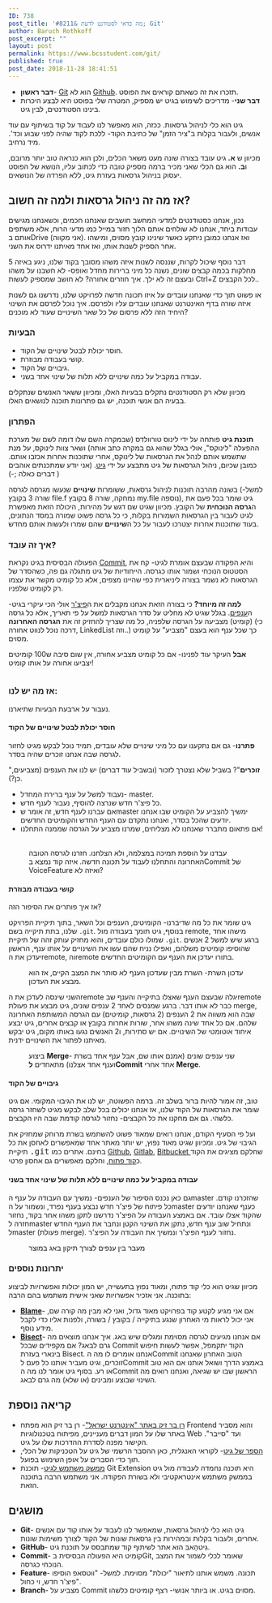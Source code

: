 ```yaml
---
ID: 738
post_title: 'מה כדאי לסטודנט לדעת &#8211; Git'
author: Baruch Rothkoff
post_excerpt: ""
layout: post
permalink: https://www.bcsstudent.com/git/
published: true
post_date: 2018-11-28 18:41:51
---
```

<!-- wp:block {"ref":835} /-->
<!-- wp:list {"className":"before-post-comments"} -->
<ul class="before-post-comments"><li><strong>דבר ראשון</strong>- <a href="#738_git">Git</a> הוא לא <a href="#738_github">Github</a>. תזכרו את זה כשאתם קוראים את הפוסט.</li><li><strong>דבר שני</strong>- מדריכים לשימוש בגיט יש מספיק, המטרה שלי בפוסט היא לבצע היכרות בינינו הסטודנטים, לבין גיט.</li></ul>
<!-- /wp:list -->
<!-- wp:paragraph -->
<p>גיט הוא כלי לניהול גרסאות. ככזה, הוא מאפשר לנו לעבוד על קוד בשיתוף עם עוד אנשים, ולעבור בקלות ב"ציר הזמן" של כתיבת הקוד- ללכת לקוד שהיה לפני שבוע וכד'. מיד נרחיב.</p>
<!-- /wp:paragraph -->
<!-- wp:paragraph -->
<p>מכיוון ש <strong>א.</strong> גיט עובד בצורה שונה מעט משאר הכלים, ולכן הוא כנראה טוב יותר מרובם, ו<strong>ב.</strong> הוא גם הכלי שאני מכיר ברמה מספיק טובה כדי לכתוב עליו, הנושא של הפוסט יעסוק בניהול גרסאות בעזרת גיט, ללא הפרדה של הנושאים.</p>
<!-- /wp:paragraph -->
<!-- wp:heading -->
<h2><strong>אז מה זה ניהול גרסאות ולמה זה חשוב?</strong></h2>
<!-- /wp:heading -->
<!-- wp:paragraph -->
<p>נכון, אנחנו כסטודנטים למדעי המחשב חושבים שאנחנו חכמים, וכשאנחנו מגישים עבודות ביחד, אנחנו לא שולחים אותם הלוך חזור במייל כמו מדעי הרוח, אלא משתפים אותם בDrive (אני מקווה). ואז אנחנו כמובן ניתקע כאשר שינינו קובץ מסוים, ומישהו אחר הספיק לשנות אותו, ואז אחד מאיתנו ידרוס את השני.</p>
<!-- /wp:paragraph -->
<!-- wp:paragraph -->
<p>דבר נוסף שיכול לקרות, שננסה לשנות איזה משהו מסובך בקוד שלנו, ניגע באיזה 5 מחלקות בכמה קבצים שונים, נשנה כל מיני ברירות מחדל ואופס- לא חשבנו על משהו ובעצם זה לא ילך. איך חוזרים אחורה? לא חושב שמספיק לעשות Ctrl+Z לכל הקבצים..</p>
<!-- /wp:paragraph -->
<!-- wp:paragraph -->
<p>או פשוט תוך כדי שאנחנו עובדים על איזו תכונה חדשה לפרויקט שלנו, נדרשנו גם לשנות איזה שורה בדף האינטרנט שאנחנו עובדים עליו ולפרסם. איך נוכל לפרסם את השינוי היחיד הזה ללא פרסום של כל שאר השינויים שעוד לא מוכנים?</p>
<!-- /wp:paragraph -->
<!-- wp:heading {"level":3} -->
<h3><strong>הבעיות</strong></h3>
<!-- /wp:heading -->
<!-- wp:list -->
<ul><li>חוסר יכולת לבטל שינויים של הקוד.</li><li>קושי בעבודה מבוזרת.</li><li>גיבויים של הקוד.</li><li>עבודה במקביל על כמה שינויים ללא תלות של שינוי אחד בשני.</li></ul>
<!-- /wp:list -->
<!-- wp:paragraph -->
<p>מכיוון שלא רק הסטודנטים נתקלים בבעיות האלו, ומכיוון ששאר האנשים שנתקלים בבעיה הם אנשי תוכנה, יש גם פתרונות תוכנה לנושאים האלו.</p>
<!-- /wp:paragraph -->
<!-- wp:heading {"level":3} -->
<h3>הפתרון</h3>
<!-- /wp:heading -->
<!-- wp:paragraph -->
<p><strong>תוכנת גיט</strong> פותחה על ידי לינוס טורוולדס (שבמקרה השם שלו דומה לשם של מערכת ההפעלה "לינוקס", אולי בגלל שהוא גם במקרה כתב אותה) ושאר צוות לינוקס, על מנת שתשמש אותם לנהל את הגרסאות של לינוקס, אחרי שתוכנות אחרות אכזבו אותם. כמובן שכיום, ניהול הגרסאות של גיט מתבצע על ידי <a href="https://github.com/git/git">גיט</a>. (אני יודע שמתכנתים אוהבים דברים כאלה ;-) )</p>
<!-- /wp:paragraph -->
<!-- wp:paragraph -->
<p>בשונה מהרבה תוכנות לניהול גרסאות, ששומרות <strong>שינויים</strong> שנעשו מגרסה לגרסה (למשל- שורה 3 בקובץ file.f נמחקה, שורה 8 בקובץ my.file נוספה), גיט שומר בכל פעם את ה<strong>גרסה הנוכחית</strong> של הקובץ. מכיוון שגיט שם דגש על מהירות, היכולת הזאת מאפשרת לגיט לעבור בין הגרסאות השמורות בקלות, כי כל גרסה פשוט שמורה במסד הנתונים, בעוד שתוכנות אחרות יצטרכו לעבור על כל ה<strong>שינויים</strong> שהם שמרו ולעשות אותם מחדש.</p>
<!-- /wp:paragraph -->
<!-- wp:heading {"level":3} -->
<h3>איך זה עובד?</h3>
<!-- /wp:heading -->
<!-- wp:paragraph -->
<p>הפעולה הבסיסית בגיט נקראת <a href="#738_commit">Commit</a>, והיא הפקודה שבעצם אומרת לגיט- קח את הסטטוס הנוכחי ושמור אותו כגרסה. הייחודיות של גיט מתגלה גם פה, כשהסדר של הגרסאות לא נשמר בצורה ליניארית כפי שהיינו מצפים, אלא כל קומיט מקשר את עצמו רק לקומיט שלפניו.</p>
<!-- /wp:paragraph -->
<!-- wp:paragraph -->
<p><strong>למה זה מיוחד?</strong> כי בצורה הזאת אנחנו מקבלים את ה<a href="#738_Feature">פיצ'ר</a> אולי הכי עיקרי בגיט- ה<a href="#738_Branch">ענפים</a>. בגלל שגיט לא מחליט על סדר הגרסאות למשל על פי תאריך, אלא כל גרסה (קומיט) מצביעה על הגרסה שלפניה, כל מה שצריך להחזיק זה את <strong>הגרסה האחרונה</strong> (כי דרכה נוכל לנווט אחורה, LinkedList וזה..) כך שכל ענף הוא בעצם "מצביע" על קומיט מסוים.</p>
<!-- /wp:paragraph -->
<!-- wp:paragraph -->
<p><strong>אבל</strong> העיקר עוד לפנינו- אם כל קומיט מצביע אחורה, אין שום סיבה ש100 קומיטים יצביעו אחורה על אותו קומיט!</p>
<!-- /wp:paragraph -->
<!-- wp:image {"id":847,"align":"center"} -->
<div class="wp-block-image"><figure class="aligncenter"><img alt="" class="wp-image-847" src="https://www.bcsstudent.com/wp-content/uploads/2018/11/basicCommit.jpg"/></figure></div>
<!-- /wp:image -->
<!-- wp:heading {"level":3} -->
<h3>אז מה יש לנו:</h3>
<!-- /wp:heading -->
<!-- wp:paragraph -->
<p>נעבור על ארבעת הבעיות שתיארנו.</p>
<!-- /wp:paragraph -->
<!-- wp:heading {"level":4} -->
<h4>חוסר יכולת לבטל שינויים של הקוד</h4>
<!-- /wp:heading -->
<!-- wp:paragraph -->
<p><strong>פתרנו</strong>- גם אם נתקענו עם כל מיני שינויים שלא עובדים, תמיד נוכל לבקש מגיט לחזור לגרסה שבה אנחנו זוכרים שהיה בסדר.</p>
<!-- /wp:paragraph -->
<!-- wp:paragraph -->
<p>"<strong>זוכרים</strong>"? בשביל שלא נצטרך לזכור (ובשביל עוד דברים) יש לנו את הענפים (מצביעים, כן?).</p>
<!-- /wp:paragraph -->
<!-- wp:list -->
<ul><li>נעבוד למשל על ענף ברירת המחדל- master.</li><li>כל פיצ'ר חדש שנרצה להוסיף, נעבור לענף חדש.</li><li>אם עברנו לענף חדש, זה אומר שmaster ימשיך להצביע על הקומיט שבו אנחנו יודעים שהכל בסדר, ואנחנו נתקדם עם הענף החדש והקומיטים החדשים.</li><li>אם פתאום מתברר שאנחנו לא מצליחים, שמרנו מצביע על הגרסה שממנה התחלנו!<figcaption><br/></figcaption></li></ul>
<!-- /wp:list -->
<!-- wp:image {"id":853} -->
<figure class="wp-block-image"><img alt="" class="wp-image-853" src="https://www.bcsstudent.com/wp-content/uploads/2018/11/revert2.jpg"/><figcaption>עבדנו על הוספת תמיכה במצלמה, ולא הצלחנו. חזרנו לגרסה הטובה האחרונה והתחלנו לעבוד על תכונה חדשה. איזה קוד נמצא בCommit של VoiceFeature ואיזה לא?</figcaption></figure>
<!-- /wp:image -->
<!-- wp:heading {"level":4} -->
<h4>קושי בעבודה מבוזרת</h4>
<!-- /wp:heading -->
<!-- wp:paragraph -->
<p>אז איך פותרים את הסיפור הזה?</p>
<!-- /wp:paragraph -->
<!-- wp:paragraph -->
<p>גיט שומר את כל מה שדיברנו- הקומיטים, הענפים וכל השאר, בתוך תיקיית הפרויקט שלנו, בתת תיקייה בשם <code>.git</code>. בנוסף, גיט תומך בעבודה מול remote, מישהו אחד שמולו כולם עובדים, והוא מחזיק עותק זהה של תיקיית <code>.git</code>. ברגע שיש למשל 2 אנשים שהוסיפו קומיטים משלהם, ואפילו נניח שהם עשו את השינויים על אותו ענף, הראשון יעדכן את הremote, והremote בתורו יעדכן את הענף עם הקומיטים החדשים.</p>
<!-- /wp:paragraph -->
<!-- wp:image {"id":861,"align":"center"} -->
<div class="wp-block-image"><figure class="aligncenter"><img alt="" class="wp-image-861" src="https://www.bcsstudent.com/wp-content/uploads/2018/11/output_unALBF.gif"/><figcaption>עדכון השרת- השרת מבין שעדכון הענף לא סותר את המצב הקיים, אז הוא מבצע את העדכון.</figcaption></figure></div>
<!-- /wp:image -->
<!-- wp:paragraph -->
<p>השני שינסה לעדכן את הremote יגלה שבעצם הענף שאצלו בתיקייה והענף שבremote כבר לא אותו דבר. ברגע שמנסים לאחד 2 ענפים שונים, גיט מבצע את פעולת merge, שבה הוא משווה את 2 הענפים (2 גרסאות, קומיטים) עם הגרסה המשותפת האחרונה שלהם. אם כל אחד שינה משהו אחר, שורות אחרות בקובץ או קבצים אחרים, גיט יבצע איחוד אוטומטי של השינויים. אם יש סתירות, ו2 האנשים נגעו באותו מקום, גיט יבקש מאיתנו לפתור את השינויים ידנית.</p>
<!-- /wp:paragraph -->
<!-- wp:image {"id":871,"align":"center"} -->
<div class="wp-block-image"><figure class="aligncenter"><img alt="" class="wp-image-871" src="https://www.bcsstudent.com/wp-content/uploads/2018/11/Webp.net-gifmaker.gif"/><figcaption>ביצוע <strong>Merge</strong>- שני ענפים שונים (אמנם אותו שם, אבל ענף אחד בשרת וענף אחד אצלנו) מתאחדים <strong>לCommit</strong> אחד אחרי <strong>Merge</strong>.</figcaption></figure></div>
<!-- /wp:image -->
<!-- wp:heading {"level":4} -->
<h4>גיבויים של הקוד</h4>
<!-- /wp:heading -->
<!-- wp:paragraph -->
<p>טוב, זה אמור להיות ברור בשלב זה. ברמה הפשוטה, יש לנו את הגיבוי המקומי. אם גיט שומר את הגרסאות של הקוד שלנו, אז אנחנו יכולים בכל שלב לבקש מגיט לשחזר גרסה כלשהי. גם אם מחקנו את כל הקבצים- נחזור לגרסה קודמת שבה היו הקבצים.</p>
<!-- /wp:paragraph -->
<!-- wp:paragraph -->
<p>ועל פי הסעיף הקודם, אנחנו רואים שמאוד פשוט להשתמש בשרת מרוחק שמחזיק את הגיבוי של גיט. ומכיוון שגיט מאוד נפוץ, יש יותר מאתר אחד שמאפשרים לאחסן את כל תיקיית <code style="font-size: 16px;">.git</code> בחינם. אתרים כמו <a aria-label="חוסר יכולת לבטל שינויים של הקוד.פתרנו- גם אם נתקענו עם כל מיני שינויים שלא עובדים, תמיד נוכל לבקש מגיט לחזור לגרסה שבה אנחנו זוכרים שהיה בסדר.&quot;זוכרים&quot;? בשביל שלא נצטרך לזכור (ובשביל עוד דברים) יש לנו את הענפים (מצביעים, כן?). נעבוד למשל על ענף ברירת המחדל- master. כל פיצ'ר חדש שנרצה להוסיף, נעבור לענף חדש. אם עברנו לענף חדש, זה אומר שmaster ימשיך להצביע על הקומיט הטוב, ואנחנו נתקדם עם הענף החדש והקומיטים החדשים. אם פתאום מתברר שאנחנו לא מצליחים, שמרנו מצביע על הגרסה שממנה התחלנו!￼עבדנו על הוספת תמיכה במצלמה, ולא הצלחנו. חזרנו לגרסה הטובה האחרונה והתחלנו לעבוד על תכונה חדשה. איזה קוד נמצא בCommit של VoiceFeature ואיזה לא? קושי בעבודה מבוזרת.אז איך פותרים את הסיפור הזה?גיט שומר את כל מה שדיברנו- הקומיטים, הענפים וכל השאר, בתוך תיקיית הפרויקט שלנו, בתת תיקייה בשם .git. בנוסף, גיט תומך בעבודה מול remote, מישהו אחד שמולו כולם עובדים, והוא מחזיק עותק זהה של תיקיית .git. ברגע שיש למשל 2 אנשים שהוסיפו קומיטים משלהם, ואפילו נניח שהם עשו את השינויים על אותו ענף, הראשון יעדכן את הremote והוא בתורו יעדכן את הענף עם הקומיטים החדשים.￼עדכון השרת- השרת מבין שעדכון הענף לא סותר את המצב הקיים, אז הוא מבצע את העדכון.השני שינסה לעדכן את הremote יגלה שבעצם הענף שאצלו בתיקייה והענף שבremote כבר לא אותו דבר. ברגע שמנסים לאחד 2 ענפים שונים, גיט מבצע את פעולת merge, שבה הוא משווה את 2 הענפים (2 גרסאות, קומיטים) עם הגרסה המשותפת האחרונה שלהם. אם כל אחד שינה משהו אחר, שורות אחרות בקובץ או קבצים אחרים, גיט יבצע איחוד אוטומטי של השינויים. אם יש סתירות, ו2 האנשים נגעו באותו מקום, גיט יבקש מאיתנו לפתור את השינויים ידנית.￼ביצוע Merge- שני ענפים שונים (אמנם אותו שם, אבל ענף אחד בשרת וענף אחד אצלנו) מתאחדים לCommit אחד אחרי Merge. גיבויים של הקוד.טוב, זה אמור להיות ברור בשלב זה. ברמה הפשוטה, יש לנו את הגיבוי המקומי. אם גיט שומר את הגרסאות של הקוד שלנו, אז אנחנו יכולים בכל שלב לבקש מגיט לשחזר גרסה כלשהי. גם אם מחקנו את כל הקבצים- נחזור לגרסה קודמת שבה היו הקבצים.ועל פי הסעיף הקודם, אנחנו רואים שמאוד פשוט להשתמש בשרת מרוחק שמחזיק את הגיבוי של גיט. ומכיוון שגיט מאוד נפוץ, יש יותר מאתר אחד שמאפשרים לאחסן את כל תיקיית .git בחינם. אתרים כמו Github, Gitlab, Atlassian שחלקם מציגים את הקוד כקוד פתוח, וחלקם מאפשרים גם אחסון פרטי. עבודה במקביל על כמה שינויים ללא תלות של שינוי אחד בשני.גם כאן נכנס הסיפור של הענפים- נמשיך עם העבודה על ענף הmaster שהזכרנו קודם. כל פיתוח של פיצ'ר חדש נבצע בענף נפרד, ונשמור על הmaster כענף שאנחנו יודעים שהקוד אצלו עובד. אם באמצע העבודה על הפיצ'ר נדרשנו לתקן משהו אחר בקוד, נחזור חזרה לmaster ונתחיל שוב ענף חדש, נתקן את השינוי הקטן ונחבר את הענף החדש לmaster (פעולת merge). נחזור לענף הפיצ'ר ונמשיך את העבודה על הפיצ'ר.￼מעבר בין ענפים לצורך תיקון קטן במוצר (opens in a new tab)" href="https://github.com/" rel="noreferrer noopener" target="_blank">Github</a>, <a aria-label="חוסר יכולת לבטל שינויים של הקוד.פתרנו- גם אם נתקענו עם כל מיני שינויים שלא עובדים, תמיד נוכל לבקש מגיט לחזור לגרסה שבה אנחנו זוכרים שהיה בסדר.&quot;זוכרים&quot;? בשביל שלא נצטרך לזכור (ובשביל עוד דברים) יש לנו את הענפים (מצביעים, כן?). נעבוד למשל על ענף ברירת המחדל- master. כל פיצ'ר חדש שנרצה להוסיף, נעבור לענף חדש. אם עברנו לענף חדש, זה אומר שmaster ימשיך להצביע על הקומיט הטוב, ואנחנו נתקדם עם הענף החדש והקומיטים החדשים. אם פתאום מתברר שאנחנו לא מצליחים, שמרנו מצביע על הגרסה שממנה התחלנו!￼עבדנו על הוספת תמיכה במצלמה, ולא הצלחנו. חזרנו לגרסה הטובה האחרונה והתחלנו לעבוד על תכונה חדשה. איזה קוד נמצא בCommit של VoiceFeature ואיזה לא? קושי בעבודה מבוזרת.אז איך פותרים את הסיפור הזה?גיט שומר את כל מה שדיברנו- הקומיטים, הענפים וכל השאר, בתוך תיקיית הפרויקט שלנו, בתת תיקייה בשם .git. בנוסף, גיט תומך בעבודה מול remote, מישהו אחד שמולו כולם עובדים, והוא מחזיק עותק זהה של תיקיית .git. ברגע שיש למשל 2 אנשים שהוסיפו קומיטים משלהם, ואפילו נניח שהם עשו את השינויים על אותו ענף, הראשון יעדכן את הremote והוא בתורו יעדכן את הענף עם הקומיטים החדשים.￼עדכון השרת- השרת מבין שעדכון הענף לא סותר את המצב הקיים, אז הוא מבצע את העדכון.השני שינסה לעדכן את הremote יגלה שבעצם הענף שאצלו בתיקייה והענף שבremote כבר לא אותו דבר. ברגע שמנסים לאחד 2 ענפים שונים, גיט מבצע את פעולת merge, שבה הוא משווה את 2 הענפים (2 גרסאות, קומיטים) עם הגרסה המשותפת האחרונה שלהם. אם כל אחד שינה משהו אחר, שורות אחרות בקובץ או קבצים אחרים, גיט יבצע איחוד אוטומטי של השינויים. אם יש סתירות, ו2 האנשים נגעו באותו מקום, גיט יבקש מאיתנו לפתור את השינויים ידנית.￼ביצוע Merge- שני ענפים שונים (אמנם אותו שם, אבל ענף אחד בשרת וענף אחד אצלנו) מתאחדים לCommit אחד אחרי Merge. גיבויים של הקוד.טוב, זה אמור להיות ברור בשלב זה. ברמה הפשוטה, יש לנו את הגיבוי המקומי. אם גיט שומר את הגרסאות של הקוד שלנו, אז אנחנו יכולים בכל שלב לבקש מגיט לשחזר גרסה כלשהי. גם אם מחקנו את כל הקבצים- נחזור לגרסה קודמת שבה היו הקבצים.ועל פי הסעיף הקודם, אנחנו רואים שמאוד פשוט להשתמש בשרת מרוחק שמחזיק את הגיבוי של גיט. ומכיוון שגיט מאוד נפוץ, יש יותר מאתר אחד שמאפשרים לאחסן את כל תיקיית .git בחינם. אתרים כמו Github, Gitlab, Atlassian שחלקם מציגים את הקוד כקוד פתוח, וחלקם מאפשרים גם אחסון פרטי. עבודה במקביל על כמה שינויים ללא תלות של שינוי אחד בשני.גם כאן נכנס הסיפור של הענפים- נמשיך עם העבודה על ענף הmaster שהזכרנו קודם. כל פיתוח של פיצ'ר חדש נבצע בענף נפרד, ונשמור על הmaster כענף שאנחנו יודעים שהקוד אצלו עובד. אם באמצע העבודה על הפיצ'ר נדרשנו לתקן משהו אחר בקוד, נחזור חזרה לmaster ונתחיל שוב ענף חדש, נתקן את השינוי הקטן ונחבר את הענף החדש לmaster (פעולת merge). נחזור לענף הפיצ'ר ונמשיך את העבודה על הפיצ'ר.￼מעבר בין ענפים לצורך תיקון קטן במוצר (opens in a new tab)" href="https://gitlab.com/" rel="noreferrer noopener" target="_blank">Gitlab</a>, <a aria-label="חוסר יכולת לבטל שינויים של הקוד.פתרנו- גם אם נתקענו עם כל מיני שינויים שלא עובדים, תמיד נוכל לבקש מגיט לחזור לגרסה שבה אנחנו זוכרים שהיה בסדר.&quot;זוכרים&quot;? בשביל שלא נצטרך לזכור (ובשביל עוד דברים) יש לנו את הענפים (מצביעים, כן?). נעבוד למשל על ענף ברירת המחדל- master. כל פיצ'ר חדש שנרצה להוסיף, נעבור לענף חדש. אם עברנו לענף חדש, זה אומר שmaster ימשיך להצביע על הקומיט הטוב, ואנחנו נתקדם עם הענף החדש והקומיטים החדשים. אם פתאום מתברר שאנחנו לא מצליחים, שמרנו מצביע על הגרסה שממנה התחלנו!￼עבדנו על הוספת תמיכה במצלמה, ולא הצלחנו. חזרנו לגרסה הטובה האחרונה והתחלנו לעבוד על תכונה חדשה. איזה קוד נמצא בCommit של VoiceFeature ואיזה לא? קושי בעבודה מבוזרת.אז איך פותרים את הסיפור הזה?גיט שומר את כל מה שדיברנו- הקומיטים, הענפים וכל השאר, בתוך תיקיית הפרויקט שלנו, בתת תיקייה בשם .git. בנוסף, גיט תומך בעבודה מול remote, מישהו אחד שמולו כולם עובדים, והוא מחזיק עותק זהה של תיקיית .git. ברגע שיש למשל 2 אנשים שהוסיפו קומיטים משלהם, ואפילו נניח שהם עשו את השינויים על אותו ענף, הראשון יעדכן את הremote והוא בתורו יעדכן את הענף עם הקומיטים החדשים.￼עדכון השרת- השרת מבין שעדכון הענף לא סותר את המצב הקיים, אז הוא מבצע את העדכון.השני שינסה לעדכן את הremote יגלה שבעצם הענף שאצלו בתיקייה והענף שבremote כבר לא אותו דבר. ברגע שמנסים לאחד 2 ענפים שונים, גיט מבצע את פעולת merge, שבה הוא משווה את 2 הענפים (2 גרסאות, קומיטים) עם הגרסה המשותפת האחרונה שלהם. אם כל אחד שינה משהו אחר, שורות אחרות בקובץ או קבצים אחרים, גיט יבצע איחוד אוטומטי של השינויים. אם יש סתירות, ו2 האנשים נגעו באותו מקום, גיט יבקש מאיתנו לפתור את השינויים ידנית.￼ביצוע Merge- שני ענפים שונים (אמנם אותו שם, אבל ענף אחד בשרת וענף אחד אצלנו) מתאחדים לCommit אחד אחרי Merge. גיבויים של הקוד.טוב, זה אמור להיות ברור בשלב זה. ברמה הפשוטה, יש לנו את הגיבוי המקומי. אם גיט שומר את הגרסאות של הקוד שלנו, אז אנחנו יכולים בכל שלב לבקש מגיט לשחזר גרסה כלשהי. גם אם מחקנו את כל הקבצים- נחזור לגרסה קודמת שבה היו הקבצים.ועל פי הסעיף הקודם, אנחנו רואים שמאוד פשוט להשתמש בשרת מרוחק שמחזיק את הגיבוי של גיט. ומכיוון שגיט מאוד נפוץ, יש יותר מאתר אחד שמאפשרים לאחסן את כל תיקיית .git בחינם. אתרים כמו Github, Gitlab, Bitbucket שחלקם מציגים את הקוד כקוד פתוח, וחלקם מאפשרים גם אחסון פרטי. עבודה במקביל על כמה שינויים ללא תלות של שינוי אחד בשני.גם כאן נכנס הסיפור של הענפים- נמשיך עם העבודה על ענף הmaster שהזכרנו קודם. כל פיתוח של פיצ'ר חדש נבצע בענף נפרד, ונשמור על הmaster כענף שאנחנו יודעים שהקוד אצלו עובד. אם באמצע העבודה על הפיצ'ר נדרשנו לתקן משהו אחר בקוד, נחזור חזרה לmaster ונתחיל שוב ענף חדש, נתקן את השינוי הקטן ונחבר את הענף החדש לmaster (פעולת merge). נחזור לענף הפיצ'ר ונמשיך את העבודה על הפיצ'ר.￼מעבר בין ענפים לצורך תיקון קטן במוצר (opens in a new tab)" href="https://bitbucket.org/" rel="noreferrer noopener" target="_blank">Bitbucket </a>שחלקם מציגים את הקוד כ<a href="#opensource">קוד פתוח</a>, וחלקם מאפשרים גם אחסון פרטי.</p>
<!-- /wp:paragraph -->
<!-- wp:heading {"level":4} -->
<h4><strong>עבודה במקביל על כמה שינויים ללא תלות של שינוי אחד בשני</strong><br/></h4>
<!-- /wp:heading -->
<!-- wp:paragraph -->
<p>גם כאן נכנס הסיפור של הענפים- נמשיך עם העבודה על ענף הmaster שהזכרנו קודם. כל פיתוח של פיצ'ר חדש נבצע בענף נפרד, ונשמור על הmaster כענף שאנחנו יודעים שהקוד אצלו עובד. אם באמצע העבודה על הפיצ'ר נדרשנו לתקן משהו אחר בקוד, נחזור חזרה לmaster ונתחיל שוב ענף חדש, נתקן את השינוי הקטן ונחבר את הענף החדש לmaster (פעולת merge). נחזור לענף הפיצ'ר ונמשיך את העבודה על הפיצ'ר.</p>
<!-- /wp:paragraph -->
<!-- wp:image {"id":876,"align":"center"} -->
<div class="wp-block-image"><figure class="aligncenter"><img alt="" class="wp-image-876" src="https://www.bcsstudent.com/wp-content/uploads/2018/11/Webp.net-gifmaker-1-1024x576.gif"/><figcaption>מעבר בין ענפים לצורך תיקון באג במוצר</figcaption></figure></div>
<!-- /wp:image -->
<!-- wp:heading {"level":3} -->
<h3>יתרונות נוספים</h3>
<!-- /wp:heading -->
<!-- wp:paragraph -->
<p>מכיוון שגיט הוא כלי קוד פתוח, ומאוד נפוץ בתעשייה, יש המון יכולות ואפשרויות לביצוע בתוכנה. אני אזכיר אפשרויות שאני אישית משתמש בהם הרבה:</p>
<!-- /wp:paragraph -->
<!-- wp:list -->
<ul><li><a href="https://git-scm.com/docs/git-blame" rel="noopener noreferrer" target="_blank"><strong>Blame</strong></a>- אם אני מגיע לקטע קוד בפרויקט מאוד גדול, ואני לא מבין מה קורה שם, אני יכול לראות מי האחרון שנגע בתיקייה / בקובץ / בשורה, ולפנות אליו כדי לקבל מידע נוסף.</li><li><a href="https://git-scm.com/docs/git-bisect" rel="noopener noreferrer" target="_blank"><strong>Bisect</strong></a>- אם אנחנו מגיעים לגרסה מסוימת ומגלים שיש באג. איך אנחנו מוצאים מה גרם לבאג? אם מקפידים שבכל Commit הקוד יתקמפל, אפשר לעשות חיפוש בינארי בעזרת Bisect. אנחנו אומרים לו מה הCommit הטוב האחרון שאנחנו זוכרים, וגיט מעביר אותנו כל פעם לCommit באמצע הדרך ושואל אותנו אם הוא טוב או רע. בסוף גיט אומר לנו מה הCommit הראשון שבו יש שגיאה, ואנחנו רואים מה השינוי שבוצע ומבינים (או שלא) מה גרם לבאג.</li></ul>
<!-- /wp:list -->
<!-- wp:heading -->
<h2>קריאה נוספת</h2>
<!-- /wp:heading -->
<!-- wp:list -->
<ul><li><a href="https://internet-israel.com/category/%D7%9E%D7%93%D7%A8%D7%99%D7%9B%D7%99%D7%9D/git/">רן בר זיק באתר "אינטרנט ישראל"</a>- רן בר זיק הוא מפתח Frontend והוא מסביר באתר שלו על המון דברים מעניינים, מפיתוח בטכנולוגיות Web ועד "סייבר". הקישור מפנה לסדרת ההדרכות שלו על גיט.</li><li><a href="https://git-scm.com/book/en/v2/" rel="noreferrer noopener" target="_blank">הספר של גיט</a>- לקוראי האנגלית, כאן ההסבר הרשמי של גיט על הטכניקות של הכלי, תוך כדי הסברים על אופן השימוש בפועל.</li><li><a href="https://github.com/gitextensions/gitextensions" rel="noreferrer noopener" target="_blank">ממשק משתמש לגיט</a>- תוכנת Git Extension היא תוכנה נחמדה לעבודה מול גיט בממשק משתמש אינטראקטיבי ולא בשורת הפקודה. אני משתמש הרבה בתוכנה הזאת.</li></ul>
<!-- /wp:list -->
<!-- wp:heading {"className":"terms_title"} -->
<h2 class="terms_title">מושגים</h2>
<!-- /wp:heading -->
<!-- wp:list {"className":"terms_list"} -->
<ul class="terms_list"><li id="738_git" term="git"><strong>Git</strong>- גִיט הוא כלי לניהול גרסאות, שמאפשר לנו לעבוד על אותו קוד עם אנשים אחרים, ולעבור בקלות ובמהירות בין גרסאות שונות של הקוד לצורך משימות שונות.</li><li id="738_github" term="github"><strong>GitHub</strong>- גִיטהָאבּ הוא אתר לשיתוף קוד שמתבסס על תוכנת גיט.</li><li id="738_commit" term="commit"><strong>Commit</strong>- קוֹמִיט היא הפעולה הבסיסית בGit, שאומר לכלי לשמור את המצב הנוכחי כגרסה.</li><li id="738_feature" term="feature"><strong>Feature</strong>- תכונה. משמש אותנו לתיאור "יכולת" מסוימת. למשל- "ווטסאפ הוסיפו פיצ'ר חדש, וי כחול".</li><li id="738_branch" term="branch"><strong>Branch</strong>- מצביע על Commit מסוים בגיט. או ביותר אנושי- רצף קומיטים כלשהו.</li></ul>
<!-- /wp:list -->